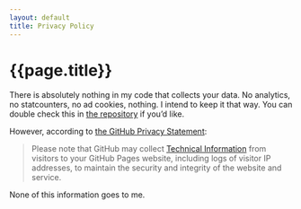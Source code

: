 ```yaml
---
layout: default
title: Privacy Policy
---
```

# {{page.title}}

There is absolutely nothing in my code that collects your data. No analytics, no statcounters, no ad cookies, nothing. I intend to keep it that way. You can double check this in [the repository](//github.com/a-flyleaf/a-flyleaf.github.io) if you’d like.

However, according to [the GitHub Privacy Statement](//help.github.com/en/articles/github-privacy-statement#github-pages):

> Please note that GitHub may collect [Technical Information](//help.github.com/en/articles/github-privacy-statement#categories-of-personal-information) from visitors to your GitHub Pages website, including logs of visitor IP addresses, to maintain the security and integrity of the website and service.

None of this information goes to me.